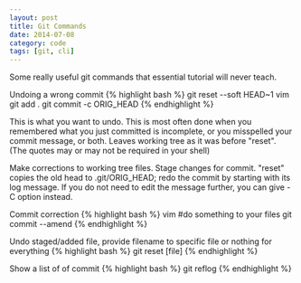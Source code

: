 ```yaml
---
layout: post
title: Git Commands
date: 2014-07-08
category: code
tags: [git, cli]
---
```


Some really useful git commands that essential tutorial will never teach.

Undoing a wrong commit
{% highlight bash %}
git reset --soft HEAD~1
vim
git add .
git commit -c ORIG_HEAD
{% endhighlight %}

This is what you want to undo.
This is most often done when you remembered what you just committed is incomplete, or you misspelled your commit message, or both. Leaves working tree as it was before "reset". (The quotes may or may not be required in your shell)

Make corrections to working tree files.
Stage changes for commit.
"reset" copies the old head to .git/ORIG_HEAD; redo the commit by starting with its log message. If you do not need to edit the message further, you can give -C option instead.

Commit correction
{% highlight bash %}
vim #do something to your files
git commit --amend
{% endhighlight %}

Undo staged/added file, provide filename to specific file or nothing for everything
{% highlight bash %}
git reset [file]
{% endhighlight %}

Show a list of of commit
{% highlight bash %}
git reflog
{% endhighlight %}